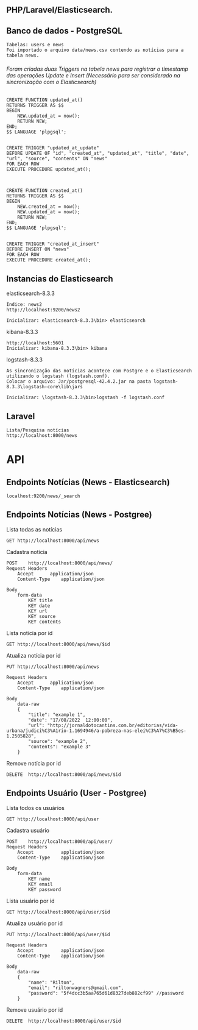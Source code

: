 
## PHP/Laravel/Elasticsearch.


## Banco de dados - PostgreSQL

	Tabelas: users e news
	Foi importado o arquivo data/news.csv contendo as notícias para a tabela news.
	
###### Foram criadas duas Triggers na tabela news para registrar o timestamp das operações Update e Insert (Necessário para ser considerado na sincronização com o Elasticsearch) 

	CREATE FUNCTION updated_at()
	RETURNS TRIGGER AS $$
	BEGIN
		NEW.updated_at = now();
		RETURN NEW;
	END;
	$$ LANGUAGE 'plpgsql';


	CREATE TRIGGER "updated_at_update" 
	BEFORE UPDATE OF "id", "created_at", "updated_at", "title", "date", "url", "source", "contents" ON "news"
	FOR EACH ROW
	EXECUTE PROCEDURE updated_at();



	CREATE FUNCTION created_at()
	RETURNS TRIGGER AS $$
	BEGIN
		NEW.created_at = now();
		NEW.updated_at = now();
		RETURN NEW;
	END;
	$$ LANGUAGE 'plpgsql';


	CREATE TRIGGER "created_at_insert" 
	BEFORE INSERT ON "news"
	FOR EACH ROW
	EXECUTE PROCEDURE created_at();


## Instancias do Elasticsearch
elasticsearch-8.3.3

	Índice: news2
	http://localhost:9200/news2
	
	Inicializar: elasticsearch-8.3.3\bin> elasticsearch
	
	
kibana-8.3.3

	http://localhost:5601
	Inicializar: kibana-8.3.3\bin> kibana


logstash-8.3.3

	As sincronização das notícias acontece com Postgre e o Elasticsearch utilizando o logstash (logstash.conf).
	Colocar o arquivo: Jar/postgresql-42.4.2.jar na pasta logstash-8.3.3\logstash-core\lib\jars
	
	Inicializar: \logstash-8.3.3\bin>logstash -f logstash.conf
	


## Laravel

	Lista/Pesquisa notícias
	http://localhost:8000/news



# API
## Endpoints Notícias (News - Elasticsearch)

	localhost:9200/news/_search

## Endpoints Notícias (News - Postgree)

Lista todas as notícias

	GET	http://localhost:8000/api/news


Cadastra notícia

	POST	http://localhost:8000/api/news/
	Request Headers
		Accept		application/json
		Content-Type	application/json

	Body
		form-data
			KEY	title
			KEY	date
			KEY	url
			KEY	source
			KEY	contents


Lista notícia por id

	GET	http://localhost:8000/api/news/$id


Atualiza notícia por id

	PUT	http://localhost:8000/api/news

	Request Headers
		Accept		application/json
		Content-Type	application/json
	
	Body
		data-raw 
		{
			"title": "example 1",
			"date": "17/08/2022  12:00:00",
			"url": "http://jornaldotocantins.com.br/editorias/vida-urbana/judici%C3%A1rio-1.1694946/a-pobreza-nas-elei%C3%A7%C3%B5es-1.2505828",
			"source": "example 2",
			"contents": "example 3"
		}


Remove notícia por id

	DELETE	http://localhost:8000/api/news/$id


## Endpoints Usuário (User - Postgree)

Lista todos os usuários

	GET	http://localhost:8000/api/user


Cadastra usuário

	POST	http://localhost:8000/api/user/
	Request Headers
		Accept			application/json
		Content-Type	application/json

	Body
		form-data
			KEY	name
			KEY	email
			KEY	password


Lista usuário por id

	GET	http://localhost:8000/api/user/$id


Atualiza usuário por id

	PUT	http://localhost:8000/api/user/$id

	Request Headers
		Accept			application/json
		Content-Type	application/json
	
	Body
		data-raw 
		{
			"name": "Rilton",
			"email": "riltonwagners@gmail.com",
			"password": "5f4dcc3b5aa765d61d8327deb882cf99" //password
		}


Remove usuário por id

	DELETE	http://localhost:8000/api/user/$id
